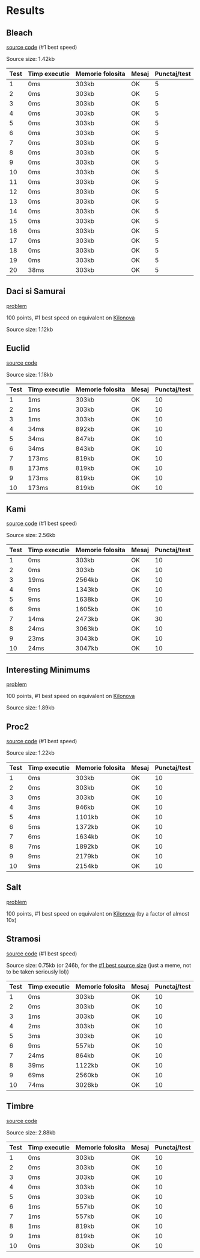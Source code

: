 # Results

## Bleach
[source code](https://www.infoarena.ro/job_detail/3232393) (#1 best speed)

Source size: 1.42kb

| Test | Timp executie | Memorie folosita | Mesaj | Punctaj/test |
| ---- | ------------- | ---------------- | ----- | ------------ |
| 1    | 0ms           | 303kb            | OK    | 5            |
| 2    | 0ms           | 303kb            | OK    | 5            |
| 3    | 0ms           | 303kb            | OK    | 5            |
| 4    | 0ms           | 303kb            | OK    | 5            |
| 5    | 0ms           | 303kb            | OK    | 5            |
| 6    | 0ms           | 303kb            | OK    | 5            |
| 7    | 0ms           | 303kb            | OK    | 5            |
| 8    | 0ms           | 303kb            | OK    | 5            |
| 9    | 0ms           | 303kb            | OK    | 5            |
| 10   | 0ms           | 303kb            | OK    | 5            |
| 11   | 0ms           | 303kb            | OK    | 5            |
| 12   | 0ms           | 303kb            | OK    | 5            |
| 13   | 0ms           | 303kb            | OK    | 5            |
| 14   | 0ms           | 303kb            | OK    | 5            |
| 15   | 0ms           | 303kb            | OK    | 5            |
| 16   | 0ms           | 303kb            | OK    | 5            |
| 17   | 0ms           | 303kb            | OK    | 5            |
| 18   | 0ms           | 303kb            | OK    | 5            |
| 19   | 0ms           | 303kb            | OK    | 5            |
| 20   | 38ms          | 303kb            | OK    | 5            |


## Daci si Samurai
[problem](https://codeforces.com/gym/103999/problem/I)

100 points, #1 best speed on equivalent on [Kilonova](https://kilonova.ro/submissions/384083)

Source size: 1.12kb

## Euclid
[source code](https://www.infoarena.ro/job_detail/3230747)

Source size: 1.18kb

| Test | Timp executie | Memorie folosita | Mesaj | Punctaj/test |
| ---- | ------------- | ---------------- | ----- | ------------ |
| 1    | 1ms           | 303kb            | OK    | 10           |
| 2    | 1ms           | 303kb            | OK    | 10           |
| 3    | 1ms           | 303kb            | OK    | 10           |
| 4    | 34ms          | 892kb            | OK    | 10           |
| 5    | 34ms          | 847kb            | OK    | 10           |
| 6    | 34ms          | 843kb            | OK    | 10           |
| 7    | 173ms         | 819kb            | OK    | 10           |
| 8    | 173ms         | 819kb            | OK    | 10           |
| 9    | 173ms         | 819kb            | OK    | 10           |
| 10   | 173ms         | 819kb            | OK    | 10           |


## Kami
[source code](https://www.infoarena.ro/job_detail/3231981) (#1 best speed)

Source size: 2.56kb

| Test | Timp executie | Memorie folosita | Mesaj | Punctaj/test |
| ---- | ------------- | ---------------- | ----- | ------------ |
| 1    | 0ms           | 303kb            | OK    | 10           |
| 2    | 0ms           | 303kb            | OK    | 10           |
| 3    | 19ms          | 2564kb           | OK    | 10           |
| 4    | 9ms           | 1343kb           | OK    | 10           |
| 5    | 9ms           | 1638kb           | OK    | 10           |
| 6    | 9ms           | 1605kb           | OK    | 10           |
| 7    | 14ms          | 2473kb           | OK    | 30           |
| 8    | 24ms          | 3063kb           | OK    | 10           |
| 9    | 23ms          | 3043kb           | OK    | 10           |
| 10   | 24ms          | 3047kb           | OK    | 10           |


## Interesting Minimums
[problem](https://codeforces.com/gym/103999/problem/M)

100 points, #1 best speed on equivalent on [Kilonova](https://kilonova.ro/submissions/383978)	

Source size: 1.89kb


## Proc2
[source code](https://www.infoarena.ro/job_detail/3232407) (#1 best speed)

Source size: 1.22kb

| Test | Timp executie | Memorie folosita | Mesaj | Punctaj/test |
| ---- | ------------- | ---------------- | ----- | ------------ |
| 1    | 0ms           | 303kb            | OK    | 10           |
| 2    | 0ms           | 303kb            | OK    | 10           |
| 3    | 0ms           | 303kb            | OK    | 10           |
| 4    | 3ms           | 946kb            | OK    | 10           |
| 5    | 4ms           | 1101kb           | OK    | 10           |
| 6    | 5ms           | 1372kb           | OK    | 10           |
| 7    | 6ms           | 1634kb           | OK    | 10           |
| 8    | 7ms           | 1892kb           | OK    | 10           |
| 9    | 9ms           | 2179kb           | OK    | 10           |
| 10   | 9ms           | 2154kb           | OK    | 10           |


## Salt
[problem](https://codeforces.com/gym/103999/problem/L)

100 points, #1 best speed on equivalent on [Kilonova](https://kilonova.ro/submissions/384137) (by a factor of almost 10x)


## Stramosi
[source code](https://www.infoarena.ro/job_detail/3231638) (#1 best speed)

Source size: 0.75kb (or 246b, for the [#1 best source size](https://www.infoarena.ro/job_detail/3231609) (just a meme, not to be taken seriously lol))

| Test | Timp executie | Memorie folosita | Mesaj | Punctaj/test |
| ---- | ------------- | ---------------- | ----- | ------------ |
| 1    | 0ms           | 303kb            | OK    | 10           |
| 2    | 0ms           | 303kb            | OK    | 10           |
| 3    | 1ms           | 303kb            | OK    | 10           |
| 4    | 2ms           | 303kb            | OK    | 10           |
| 5    | 3ms           | 303kb            | OK    | 10           |
| 6    | 9ms           | 557kb            | OK    | 10           |
| 7    | 24ms          | 864kb            | OK    | 10           |
| 8    | 39ms          | 1122kb           | OK    | 10           |
| 9    | 69ms          | 2560kb           | OK    | 10           |
| 10   | 74ms          | 3026kb           | OK    | 10           |


## Timbre
[source code](https://www.infoarena.ro/job_detail/3232416)

Source size: 2.88kb

| Test | Timp executie | Memorie folosita | Mesaj | Punctaj/test |
| ---- | ------------- | ---------------- | ----- | ------------ |
| 1    | 0ms           | 303kb            | OK    | 10           |
| 2    | 0ms           | 303kb            | OK    | 10           |
| 3    | 0ms           | 303kb            | OK    | 10           |
| 4    | 0ms           | 303kb            | OK    | 10           |
| 5    | 0ms           | 303kb            | OK    | 10           |
| 6    | 1ms           | 557kb            | OK    | 10           |
| 7    | 1ms           | 557kb            | OK    | 10           |
| 8    | 1ms           | 819kb            | OK    | 10           |
| 9    | 1ms           | 819kb            | OK    | 10           |
| 10   | 0ms           | 303kb            | OK    | 10           |
